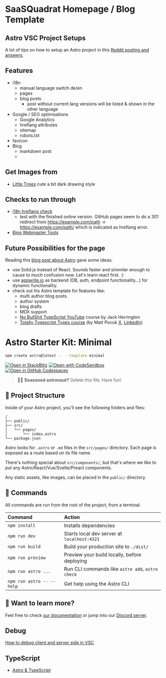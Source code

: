 # SaaSQuadrat Homepage / Blog Template

## Astro VSC Project Setups

A lot of tips on how to setup an Astro project in this [Reddit posting and answers](https://www.reddit.com/r/astrojs/comments/1b69spo/what_does_your_astro_development_setup_look_like/).

## Features

* i18n
  * manual language switch de/en
  * pages
  * blog posts
    * post without current lang versions will be listed & shown in the other language
* Google / SEO optimisations
  * Google Analytics
  * hreflang attributes
  * sitemap
  * robots.txt
* favicon
* Blog
  * markdown post
  * 

## Get Images from

* [Little Tinies](https://huggingface.co/alvdansen/littletinies) cute a bit dark drawing style

## Checks to run through

* [i18n hreflang check](https://app.hreflang.org/)
  * test with the finished online version. GitHub pages seem to do a 301 redirect from https://example.com/path -> https://example.com/path/ which is indicated as hreflang error.
* [Bing Webmaster Tools](https://www.bing.com/webmasters/about)

## Future Possibilities for the page

Reading this [blog post about Astro](https://www.eddyvinck.com/blog/what-is-astro/) gave some ideas:

* use Solid.js instead of React. Sounds faster and simmilar enough to cause to much confusion now. Let's learn react first. :)
* use [appwrite.io](https://appwrite.io/) as backend (DB, auth, endpoint functionality...) for dynamic functionality.
* check out his Astro template for features like:
  * multi author blog posts
  * author system
  * blog drafts
  * MDX support
  * [No BullShit TypeScript YouTube](https://www.youtube.com/playlist?list=PLNqp92_EXZBJYFrpEzdO2EapvU0GOJ09n) course by Jack Herrington
  * [Totally Typescript Types course]() (by Matt Pocok [X](https://x.com/mattpocockuk?lang=en), [LinkedIn](https://www.linkedin.com/in/mapocock/?originalSubdomain=uk))

# Astro Starter Kit: Minimal

```sh
npm create astro@latest -- --template minimal
```

[![Open in StackBlitz](https://developer.stackblitz.com/img/open_in_stackblitz.svg)](https://stackblitz.com/github/withastro/astro/tree/latest/examples/minimal)
[![Open with CodeSandbox](https://assets.codesandbox.io/github/button-edit-lime.svg)](https://codesandbox.io/p/sandbox/github/withastro/astro/tree/latest/examples/minimal)
[![Open in GitHub Codespaces](https://github.com/codespaces/badge.svg)](https://codespaces.new/withastro/astro?devcontainer_path=.devcontainer/minimal/devcontainer.json)

> 🧑‍🚀 **Seasoned astronaut?** Delete this file. Have fun!

## 🚀 Project Structure

Inside of your Astro project, you'll see the following folders and files:

```text
/
├── public/
├── src/
│   └── pages/
│       └── index.astro
└── package.json
```

Astro looks for `.astro` or `.md` files in the `src/pages/` directory. Each page is exposed as a route based on its file name.

There's nothing special about `src/components/`, but that's where we like to put any Astro/React/Vue/Svelte/Preact components.

Any static assets, like images, can be placed in the `public/` directory.

## 🧞 Commands

All commands are run from the root of the project, from a terminal:

| Command                   | Action                                           |
| :------------------------ | :----------------------------------------------- |
| `npm install`             | Installs dependencies                            |
| `npm run dev`             | Starts local dev server at `localhost:4321`      |
| `npm run build`           | Build your production site to `./dist/`          |
| `npm run preview`         | Preview your build locally, before deploying     |
| `npm run astro ...`       | Run CLI commands like `astro add`, `astro check` |
| `npm run astro -- --help` | Get help using the Astro CLI                     |

## 👀 Want to learn more?

Feel free to check [our documentation](https://docs.astro.build) or jump into our [Discord server](https://astro.build/chat).

## Debug

[How to debug client and server side in VSC](https://blogthedata.com/post/how-to-debug-an-astro-app/)

## TypeScript

* [Astro & TypeScript](https://docs.astro.build/en/guides/typescript/)